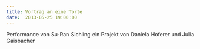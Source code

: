 ```yaml
---
title: Vortrag an eine Torte
date:  2013-05-25 19:00:00
---
```


Performance von Su-Ran Sichling ein Projekt von Daniela Hoferer und Julia Gaisbacher

